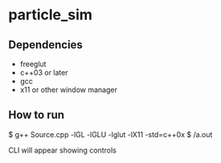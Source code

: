 # particle_sim

## Dependencies
- freeglut
- c++03 or later
- gcc
- x11 or other window manager

## How to run

$ g++ Source.cpp -lGL -lGLU -lglut -lX11 -std=c++0x
$ /a.out

CLI will appear showing controls
